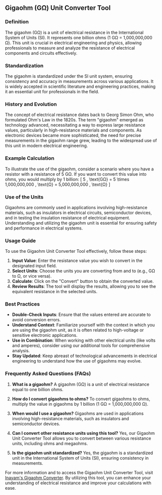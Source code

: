 ## Gigaohm (GΩ) Unit Converter Tool

### Definition
The gigaohm (GΩ) is a unit of electrical resistance in the International System of Units (SI). It represents one billion ohms (1 GΩ = 1,000,000,000 Ω). This unit is crucial in electrical engineering and physics, allowing professionals to measure and analyze the resistance of electrical components and circuits effectively.

### Standardization
The gigaohm is standardized under the SI unit system, ensuring consistency and accuracy in measurements across various applications. It is widely accepted in scientific literature and engineering practices, making it an essential unit for professionals in the field.

### History and Evolution
The concept of electrical resistance dates back to Georg Simon Ohm, who formulated Ohm's Law in the 1820s. The term "gigaohm" emerged as technology advanced, necessitating a way to express large resistance values, particularly in high-resistance materials and components. As electronic devices became more sophisticated, the need for precise measurements in the gigaohm range grew, leading to the widespread use of this unit in modern electrical engineering.

### Example Calculation
To illustrate the use of the gigaohm, consider a scenario where you have a resistor with a resistance of 5 GΩ. If you want to convert this value into ohms, you would multiply by 1 billion:
\[ 
5 \, \text{GΩ} = 5 \times 1,000,000,000 \, \text{Ω} = 5,000,000,000 \, \text{Ω} 
\]

### Use of the Units
Gigaohms are commonly used in applications involving high-resistance materials, such as insulators in electrical circuits, semiconductor devices, and in testing the insulation resistance of electrical equipment. Understanding and utilizing the gigaohm unit is essential for ensuring safety and performance in electrical systems.

### Usage Guide
To use the Gigaohm Unit Converter Tool effectively, follow these steps:
1. **Input Value**: Enter the resistance value you wish to convert in the designated input field.
2. **Select Units**: Choose the units you are converting from and to (e.g., GΩ to Ω, or vice versa).
3. **Calculate**: Click on the "Convert" button to obtain the converted value.
4. **Review Results**: The tool will display the results, allowing you to see the equivalent resistance in the selected units.

### Best Practices
- **Double-Check Inputs**: Ensure that the values entered are accurate to avoid conversion errors.
- **Understand Context**: Familiarize yourself with the context in which you are using the gigaohm unit, as it is often related to high-voltage or sensitive electronic applications.
- **Use in Combination**: When working with other electrical units (like volts and amperes), consider using our additional tools for comprehensive analysis.
- **Stay Updated**: Keep abreast of technological advancements in electrical engineering to understand how the use of gigaohms may evolve.

### Frequently Asked Questions (FAQs)

1. **What is a gigaohm?**
   A gigaohm (GΩ) is a unit of electrical resistance equal to one billion ohms.

2. **How do I convert gigaohms to ohms?**
   To convert gigaohms to ohms, multiply the value in gigaohms by 1 billion (1 GΩ = 1,000,000,000 Ω).

3. **When would I use a gigaohm?**
   Gigaohms are used in applications involving high-resistance materials, such as insulators and semiconductor devices.

4. **Can I convert other resistance units using this tool?**
   Yes, our Gigaohm Unit Converter Tool allows you to convert between various resistance units, including ohms and megaohms.

5. **Is the gigaohm unit standardized?**
   Yes, the gigaohm is a standardized unit in the International System of Units (SI), ensuring consistency in measurements.

For more information and to access the Gigaohm Unit Converter Tool, visit [Inayam's Gigaohm Converter](https://www.inayam.co/unit-converter/electrical_resistance). By utilizing this tool, you can enhance your understanding of electrical resistance and improve your calculations with ease.